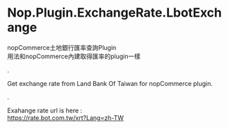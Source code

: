 # Nop.Plugin.ExchangeRate.LbotExchange
nopCommerce土地銀行匯率查詢Plugin   
用法和nopCommerce內建取得匯率的plugin一樣

.

Get exchange rate from Land Bank Of Taiwan for nopCommerce plugin.

.

Exahange rate url is here :    
https://rate.bot.com.tw/xrt?Lang=zh-TW
